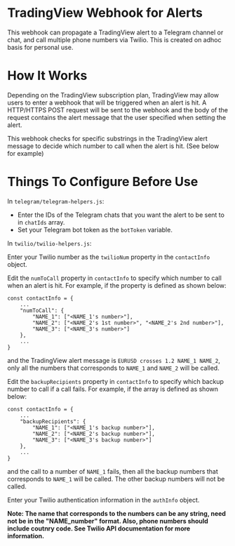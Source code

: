 # TradingView Webhook for Alerts
This webhook can propagate a TradingView alert to a Telegram channel or chat, and call multiple phone numbers via Twilio.
This is created on adhoc basis for personal use.

# How It Works
Depending on the TradingView subscription plan, TradingView may allow users to enter a webhook that will be triggered when an alert is hit.
A HTTP/HTTPS POST request will be sent to the webhook and the body of the request contains the alert message that the user specified when setting the alert.

This webhook checks for specific substrings in the TradingView alert message to decide which number to call when the alert is hit. (See below for example)

# Things To Configure Before Use
In `telegram/telegram-helpers.js`:
- Enter the IDs of the Telegram chats that you want the alert to be sent to in `chatIds` array.
- Set your Telegram bot token as the `botToken` variable.

In `twilio/twilio-helpers.js`:

Enter your Twilio number as the `twilioNum` property in the `contactInfo` object.

Edit the `numToCall` property in `contactInfo` to specify which number to call when an alert is hit.
For example, if the property is defined as shown below:
```
const contactInfo = {
	...
	"numToCall": {
		"NAME_1": ["<NAME_1's number>"],
		"NAME_2": ["<NAME_2's 1st number>", "<NAME_2's 2nd number>"],
		"NAME_3": ["<NAME_3's number>"]
	},
	...
}
```
and the TradingView alert message is `EURUSD crosses 1.2 NAME_1 NAME_2`, only all the numbers that corresponds to `NAME_1` and `NAME_2` will be called.

Edit the `backupRecipients` property in `contactInfo` to specify which backup number to call if a call fails.
For example, if the array is defined as shown below:
```
const contactInfo = {
	...
	"backupRecipients": {
		"NAME_1": ["<NAME_1's backup number>"],
		"NAME_2": ["<NAME_2's backup number>"],
		"NAME_3": ["<NAME_3's backup number>"]
	},
	...
}
```
and the call to a number of `NAME_1` fails, then all the backup numbers that corresponds to `NAME_1` will be called. The other backup numbers will not be called.

Enter your Twilio authentication information in the `authInfo` object.


**Note: The name that corresponds to the numbers can be any string, need not be in the "NAME_number" format. Also, phone numbers should include coutnry code. See Twilio API documentation for more information.**